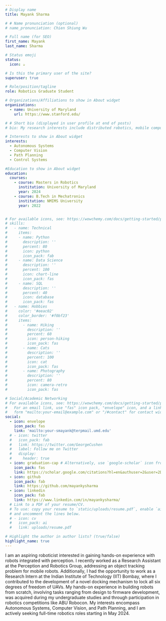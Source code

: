 ```yaml
---
# Display name
title: Mayank Sharma

# # Name pronunciation (optional)
# name_pronunciation: Chien Shiung Wu

# Full name (for SEO)
first_name: Mayank
last_name: Sharma

# Status emoji
status:
  icon: ☕️

# Is this the primary user of the site?
superuser: true

# Role/position/tagline
role: Robotics Graduate Student

# Organizations/Affiliations to show in About widget
organizations:
  - name: University of Maryland
    url: https://www.stanford.edu/

# # Short bio (displayed in user profile at end of posts)
# bio: My research interests include distributed robotics, mobile computing and programmable matter.

# Interests to show in About widget
interests:
  - Autonomous Systems
  - Computer Vision
  - Path Planning
  - Control Systems

#Education to show in About widget
education:
  courses:
    - course: Masters in Robotics
      institution: University of Maryland
      year: 2024
    - course: B.Tech in Mechatronics
      institution: NMIMS University
      year: 2022


# For available icons, see: https://wowchemy.com/docs/getting-started/page-builder/#icons
# skills:
#   - name: Technical
#     items:
#     - name: Python
#       description: ''
#       percent: 80
#       icon: python
#       icon_pack: fab
#     - name: Data Science
#       description: ''
#       percent: 100
#       icon: chart-line
#       icon_pack: fas
#     - name: SQL
#       description: ''
#       percent: 40
#       icon: database
#       icon_pack: fas
#   - name: Hobbies
#     color: '#eeac02'
#     color_border: '#f0bf23'
#     items:
#       - name: Hiking
#         description: ''
#         percent: 60
#         icon: person-hiking
#         icon_pack: fas
#       - name: Cats
#         description: ''
#         percent: 100
#         icon: cat
#         icon_pack: fas
#       - name: Photography
#         description: ''
#         percent: 80
#         icon: camera-retro
#         icon_pack: fas

# Social/Academic Networking
# For available icons, see: https://wowchemy.com/docs/getting-started/page-builder/#icons
#   For an email link, use "fas" icon pack, "envelope" icon, and a link in the
#   form "mailto:your-email@example.com" or "/#contact" for contact widget.
social:
  - icon: envelope
    icon_pack: fas
    link: 'mailto:your-smayank@terpmail.umd.edu'
  # - icon: twitter
  #   icon_pack: fab
  #   link: https://twitter.com/GeorgeCushen
  #   label: Follow me on Twitter
  #   display:
  #     header: true
  - icon: graduation-cap # Alternatively, use `google-scholar` icon from `ai` icon pack
    icon_pack: fas
    link: https://scholar.google.com/citations?hl=en&authuser=2&user=2DsK3m0AAAAJ
  - icon: github
    icon_pack: fab
    link: https://github.com/mayankysharma
  - icon: linkedin
    icon_pack: fab
    link: https://www.linkedin.com/in/mayankysharma/
  # Link to a PDF of your resume/CV.
  # To use: copy your resume to `static/uploads/resume.pdf`, enable `ai` icons in `params.yaml`,
  # and uncomment the lines below.
  # - icon: cv
  #   icon_pack: ai
  #   link: uploads/resume.pdf

# Highlight the author in author lists? (true/false)
highlight_name: true
---
```

I am an aspiring roboticist interested in gaining hands-on experience with robots integrated with perception. I recently worked as a Research Assistant at the Perception and Robotics Group, addressing an object tracking problem for mobile robots. Additionally, I had the opportunity to work as a Research Intern at the Indian Institute of Technology (IIT) Bombay, where I contributed to the development of a novel docking mechanism to lock all six degrees of freedom of UAVs. My hands-on experience in building robots from scratch, involving tasks ranging from design to firmware development, was acquired during my undergraduate studies and through participation in robotics competitions like ABU Robocon. My interests encompass Autonomous Systems, Computer Vision, and Path Planning, and I am actively seeking full-time robotics roles starting in May 2024.  
